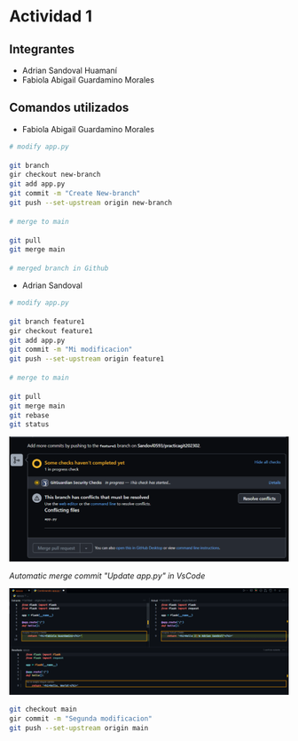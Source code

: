 # Actividad 1

## Integrantes

- Adrian Sandoval Huamaní
- Fabiola Abigail Guardamino Morales

## Comandos utilizados

- Fabiola Abigail Guardamino Morales

```bash
# modify app.py

git branch
gir checkout new-branch
git add app.py
git commit -m "Create New-branch"
git push --set-upstream origin new-branch

# merge to main

git pull
git merge main

# merged branch in Github
```


- Adrian Sandoval

```bash
# modify app.py

git branch feature1
gir checkout feature1
git add app.py
git commit -m "Mi modificacion"
git push --set-upstream origin feature1

# merge to main

git pull
git merge main
git rebase
git status
```
![](conflict.png)

*Automatic merge commit "Update app.py" in VsCode*

![](conflict2.png)
```bash
git checkout main
gir commit -m "Segunda modificacion"
git push --set-upstream origin main
```